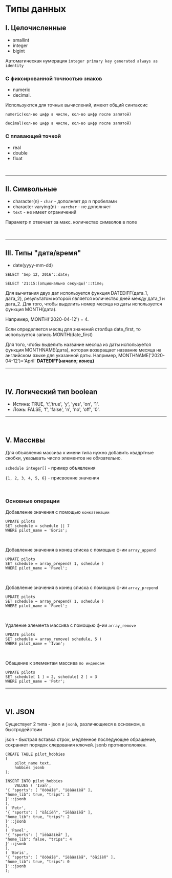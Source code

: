 # Типы данных
## I. Целочисленные
- smallint
- integer
- bigint

Автоматическая нумерация `integer primary key generated always as identity`

### C фиксированной точностью знаков
- numeric
- decimal.

Используются для точных вычислений, имеют общий синтаксис
```
numeric(кол-во цифр в числе, кол-во цифр после запятой)

decimal(кол-во цифр в числе, кол-во цифр после запятой)
```
### С плавающей точкой
- real
- double
- float

<br>

---
## II. Символьные

- character(n) - `char` - дополняет до n пробелами
- character varying(n) - `varchar` - не дополняет
- `text` - не имеет ограничений

Параметр n отвечает за макс. количество символов в поле

<br>

---

## III. Типы "дата/время"
- date(yyyy-mm-dd)
```
SELECT 'Sep 12, 2016'::date;
```
```
SELECT '21:15:(опционально секунды)'::time;
```
Для вычитания двух дат используется функция DATEDIFF(дата_1, дата_2), результатом которой является количество дней между дата_1 и дата_2.
Для того, чтобы выделить номер месяца из даты используется функция MONTH(дата).

Например, MONTH('2020-04-12') = 4.

Если определяется месяц для  значений столбца date_first, то используется запись MONTH(date_first)

Для того, чтобы выделить название месяца из даты используется функция MONTHNAME(дата), которая возвращает название месяца на английском языке для указанной даты. Например, MONTHNAME('2020-04-12')='April'
**DATEDIFF(начало; конец)**

---

<br>

## IV. Логический тип boolean
- Истина: TRUE, 't','true', 'y', 'yes', 'on', '1'.
- Ложь: FALSE, 'f', 'false', 'n', 'no', 'off', '0'.

---

<br>

## V. Массивы

Для объявления массива к имени типа нужно добавить квадртные скобки, указывать число элементов не обязательно.

`schedule integer[]` - пример объявления

`{1, 2, 3, 4, 5, 6}` - присвоение значения

<br>

### Основные операции

Добавление значения с помощью `конкатенации`
```
UPDATE pilots
SET schedule = schedule || 7
WHERE pilot_name = 'Boris';
```

<br>

Добавление значения в конец списка с помощью ф-ии `array_append`

```
UPDATE pilots
SET schedule = array_prepend( 1, schedule )
WHERE pilot_name = 'Pavel';
```

<br>

Добавление значения в конец списка с помощью ф-ии `array_prepend`

```
UPDATE pilots
SET schedule = array_prepend( 1, schedule )
WHERE pilot_name = 'Pavel';
```

<br>

Удаление элемента массива с помощью ф-ии `array_remove`

```
UPDATE pilots
SET schedule = array_remove( schedule, 5 )
WHERE pilot_name = 'Ivan';
```

<br>

Обащение к элементам массива `по индексам`

```
UPDATE pilots
SET schedule[ 1 ] = 2, schedule[ 2 ] = 3
WHERE pilot_name = 'Petr';
```
---

<br>

## VI. JSON

Существует 2 типа - json и `jsonb`, различющиеся в основном, в быстродействии

json - быстрая вставка строк, медленное последующее обращение, сохраняет порядок следования ключей. jsonb противоположен.

```
CREATE TABLE pilot_hobbies
(
    pilot_name text,
    hobbies jsonb
);

INSERT INTO pilot_hobbies
    VALUES ( 'Ivan',
'{ "sports": [ "ôóòáîë", "ïëàâàíèå" ],
"home_lib": true, "trips": 3
}'::jsonb
),
( 'Petr',
'{ "sports": [ "òåííèñ", "ïëàâàíèå" ],
"home_lib": true, "trips": 2
}'::jsonb
),
( 'Pavel',
'{ "sports": [ "ïëàâàíèå" ],
"home_lib": false, "trips": 4
}'::jsonb
),
( 'Boris',
'{ "sports": [ "ôóòáîë", "ïëàâàíèå", "òåííèñ" ],
"home_lib": true, "trips": 0
}'::jsonb
);
```
